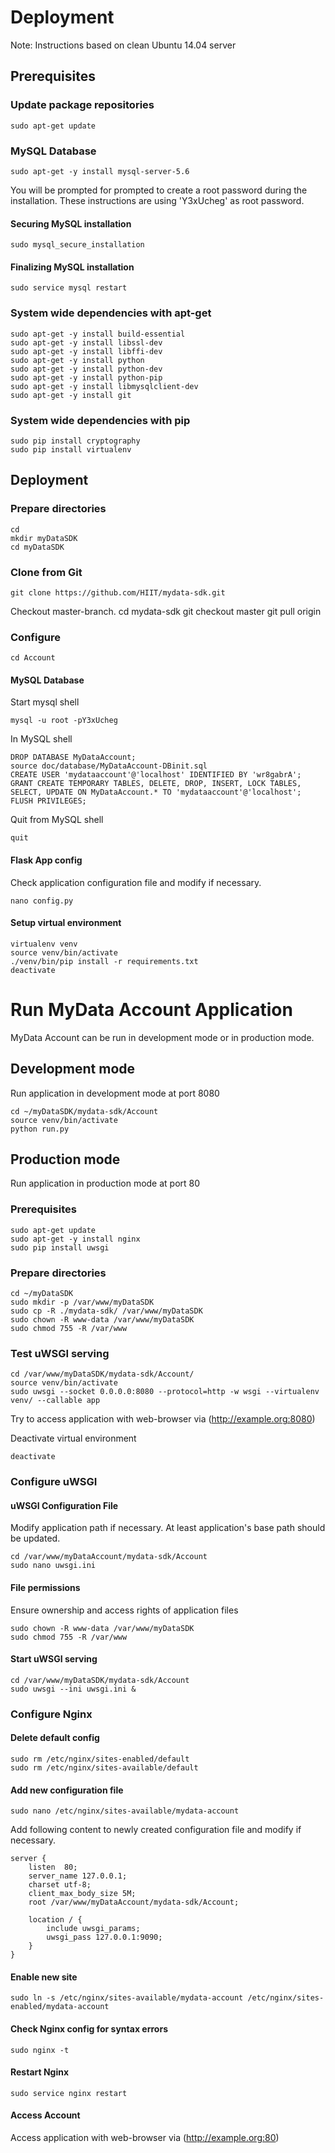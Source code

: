 # Deployment
Note: Instructions based on clean Ubuntu 14.04 server


## Prerequisites

### Update package repositories
    sudo apt-get update

### MySQL Database
    sudo apt-get -y install mysql-server-5.6

You will be prompted for prompted to create a root password during the installation. These instructions are using 'Y3xUcheg' as root password.

#### Securing MySQL installation
    sudo mysql_secure_installation

#### Finalizing MySQL installation
    sudo service mysql restart

### System wide dependencies with apt-get
    sudo apt-get -y install build-essential
    sudo apt-get -y install libssl-dev
    sudo apt-get -y install libffi-dev
    sudo apt-get -y install python
    sudo apt-get -y install python-dev
    sudo apt-get -y install python-pip
    sudo apt-get -y install libmysqlclient-dev
    sudo apt-get -y install git


### System wide dependencies with pip
    sudo pip install cryptography
    sudo pip install virtualenv


## Deployment

### Prepare directories
    cd
    mkdir myDataSDK
    cd myDataSDK

### Clone from Git
    git clone https://github.com/HIIT/mydata-sdk.git

Checkout master-branch.
    cd mydata-sdk
    git checkout master
    git pull origin

### Configure

    cd Account

#### MySQL Database
Start mysql shell

    mysql -u root -pY3xUcheg

In MySQL shell

    DROP DATABASE MyDataAccount;
    source doc/database/MyDataAccount-DBinit.sql
    CREATE USER 'mydataaccount'@'localhost' IDENTIFIED BY 'wr8gabrA';
    GRANT CREATE TEMPORARY TABLES, DELETE, DROP, INSERT, LOCK TABLES, SELECT, UPDATE ON MyDataAccount.* TO 'mydataaccount'@'localhost';
    FLUSH PRIVILEGES;

Quit from MySQL shell

    quit

#### Flask App config
Check application configuration file and modify if necessary.

    nano config.py

#### Setup virtual environment

    virtualenv venv
    source venv/bin/activate
    ./venv/bin/pip install -r requirements.txt
    deactivate



# Run MyData Account Application
MyData Account can be run in development mode or in production mode.

## Development mode
Run application in development mode at port 8080

    cd ~/myDataSDK/mydata-sdk/Account
    source venv/bin/activate
    python run.py


## Production mode
Run application in production mode at port 80

### Prerequisites

    sudo apt-get update
    sudo apt-get -y install nginx
    sudo pip install uwsgi
    
### Prepare directories
    cd ~/myDataSDK
    sudo mkdir -p /var/www/myDataSDK
    sudo cp -R ./mydata-sdk/ /var/www/myDataSDK
    sudo chown -R www-data /var/www/myDataSDK
    sudo chmod 755 -R /var/www

### Test uWSGI serving

    cd /var/www/myDataSDK/mydata-sdk/Account/
    source venv/bin/activate
    sudo uwsgi --socket 0.0.0.0:8080 --protocol=http -w wsgi --virtualenv venv/ --callable app

Try to access application with web-browser via (http://example.org:8080)

Deactivate virtual environment

    deactivate

### Configure uWSGI

#### uWSGI Configuration File
Modify application path if necessary. At least application's base path should be updated.

    cd /var/www/myDataAccount/mydata-sdk/Account
    sudo nano uwsgi.ini

#### File permissions
Ensure ownership and access rights of application files

    sudo chown -R www-data /var/www/myDataSDK
    sudo chmod 755 -R /var/www


#### Start uWSGI serving

    cd /var/www/myDataSDK/mydata-sdk/Account
    sudo uwsgi --ini uwsgi.ini &

### Configure Nginx

#### Delete default config

    sudo rm /etc/nginx/sites-enabled/default
    sudo rm /etc/nginx/sites-available/default

#### Add new configuration file

    sudo nano /etc/nginx/sites-available/mydata-account

Add following content to newly created configuration file and modify if necessary.

    server {
        listen	80;
        server_name	127.0.0.1;
        charset	utf-8;
        client_max_body_size 5M;
        root /var/www/myDataAccount/mydata-sdk/Account;

        location / {
            include uwsgi_params;
            uwsgi_pass 127.0.0.1:9090;
        }
    }


#### Enable new site

    sudo ln -s /etc/nginx/sites-available/mydata-account /etc/nginx/sites-enabled/mydata-account

#### Check Nginx config for syntax errors

    sudo nginx -t


#### Restart Nginx

    sudo service nginx restart

#### Access Account

Access application with web-browser via (http://example.org:80)
